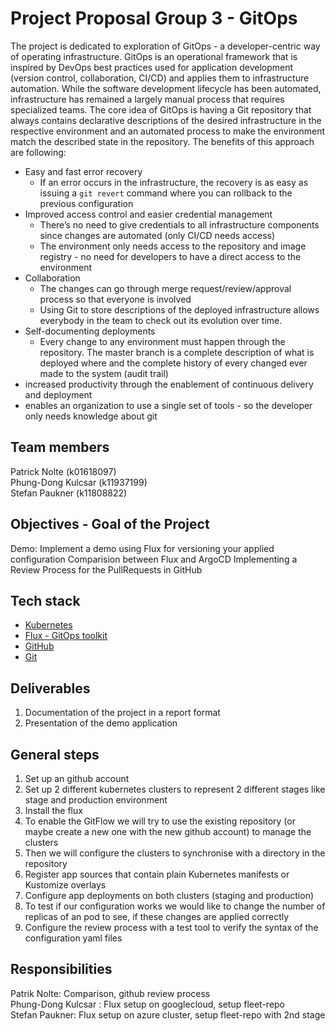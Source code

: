 # Project Proposal Group 3 - GitOps

The project is dedicated to exploration of GitOps - a developer-centric way of operating infrastructure. GitOps is an operational framework that is inspired by DevOps best practices used for application development (version control, collaboration, CI/CD) and applies them to infrastructure automation. While the software development lifecycle has been automated, infrastructure has remained a largely manual process that requires specialized teams. The core idea of GitOps is having a Git repository that always contains declarative descriptions of the desired infrastructure in the respective environment and an automated process to make the environment match the described state in the repository. The benefits of this approach are following:
- Easy and fast error recovery
  - If an error occurs in the infrastructure, the recovery is as easy as issuing a `git revert` command where you can rollback to the previous configuration
- Improved access control and easier credential management
  - There’s no need to give credentials to all infrastructure components since changes are automated (only CI/CD needs access)
  - The environment only needs access to the repository and image registry - no need for developers to have a direct access to the environment
- Collaboration
  - The changes can go through merge request/review/approval process so that everyone is involved
  - Using Git to store descriptions of the deployed infrastructure allows everybody in the team to check out its evolution over time.
- Self-documenting deployments
  - Every change to any environment must happen through the repository. The master branch is a complete description of what is deployed where and the complete history of every changed ever made to the system (audit trail)  
- increased productivity through the enablement of continuous delivery and deployment  
- enables an organization to use a single set of tools - so the developer only needs  knowledge about git

## Team members

Patrick Nolte (k01618097)  
Phung-Dong Kulcsar (k11937199)  
Stefan Paukner (k11808822)  

## Objectives - Goal of the Project

Demo: Implement a demo using Flux for versioning your applied configuration 
Comparision between Flux and ArgoCD 
Implementing a Review Process for the PullRequests in GitHub 

## Tech stack

* [Kubernetes](https://kubernetes.io/)
* [Flux - GitOps toolkit](https://toolkit.fluxcd.io/)
* [GitHub](https://github.com/)
* [Git](https://git-scm.com/)

## Deliverables

1. Documentation of the project in a report format
2. Presentation of the demo application

## General steps

1. Set up an github account
1. Set up 2 different kubernetes clusters to represent 2 different stages like stage and production environment
1. Install the flux 
1. To enable the GitFlow we will try to use the existing repository (or maybe create a new one with the new github account) to manage the clusters
1. Then we will configure the clusters to synchronise with a directory in the repository
1. Register app sources that contain plain Kubernetes manifests or Kustomize overlays
1. Configure app deployments on both clusters (staging and production)
1. To test if our configuration works we would like to change the number of replicas of an pod to see, if these changes are applied correctly
1. Configure the review process with a test tool to verify the syntax of the configuration yaml files

## Responsibilities
Patrik Nolte: Comparison, github review process  
Phung-Dong Kulcsar : Flux setup on googlecloud, setup fleet-repo   
Stefan Paukner: Flux setup on azure cluster, setup fleet-repo with 2nd stage 





